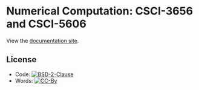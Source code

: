 # Numerical Computation: CSCI-3656 and CSCI-5606

View the [documentation site](https://cu-numcomp.github.io/spring23).

## License

* Code: [![BSD-2-Clause][license-badge]][license-link]
* Words: [![CC-By][cc-badge]][cc-link]

[license-badge]: https://img.shields.io/github/license/cu-numcomp/spring23
[license-link]: https://opensource.org/licenses/MIT
[cc-badge]: https://i.creativecommons.org/l/by/4.0/88x31.png
[cc-link]: https://creativecommons.org/licenses/by/4.0/
